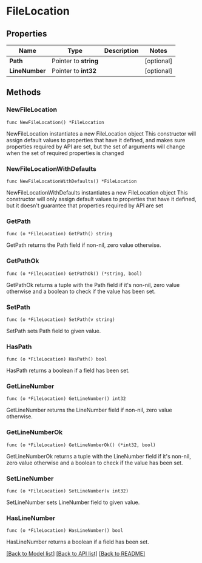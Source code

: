 # FileLocation

## Properties

Name | Type | Description | Notes
------------ | ------------- | ------------- | -------------
**Path** | Pointer to **string** |  | [optional] 
**LineNumber** | Pointer to **int32** |  | [optional] 

## Methods

### NewFileLocation

`func NewFileLocation() *FileLocation`

NewFileLocation instantiates a new FileLocation object
This constructor will assign default values to properties that have it defined,
and makes sure properties required by API are set, but the set of arguments
will change when the set of required properties is changed

### NewFileLocationWithDefaults

`func NewFileLocationWithDefaults() *FileLocation`

NewFileLocationWithDefaults instantiates a new FileLocation object
This constructor will only assign default values to properties that have it defined,
but it doesn't guarantee that properties required by API are set

### GetPath

`func (o *FileLocation) GetPath() string`

GetPath returns the Path field if non-nil, zero value otherwise.

### GetPathOk

`func (o *FileLocation) GetPathOk() (*string, bool)`

GetPathOk returns a tuple with the Path field if it's non-nil, zero value otherwise
and a boolean to check if the value has been set.

### SetPath

`func (o *FileLocation) SetPath(v string)`

SetPath sets Path field to given value.

### HasPath

`func (o *FileLocation) HasPath() bool`

HasPath returns a boolean if a field has been set.

### GetLineNumber

`func (o *FileLocation) GetLineNumber() int32`

GetLineNumber returns the LineNumber field if non-nil, zero value otherwise.

### GetLineNumberOk

`func (o *FileLocation) GetLineNumberOk() (*int32, bool)`

GetLineNumberOk returns a tuple with the LineNumber field if it's non-nil, zero value otherwise
and a boolean to check if the value has been set.

### SetLineNumber

`func (o *FileLocation) SetLineNumber(v int32)`

SetLineNumber sets LineNumber field to given value.

### HasLineNumber

`func (o *FileLocation) HasLineNumber() bool`

HasLineNumber returns a boolean if a field has been set.


[[Back to Model list]](../README.md#documentation-for-models) [[Back to API list]](../README.md#documentation-for-api-endpoints) [[Back to README]](../README.md)


